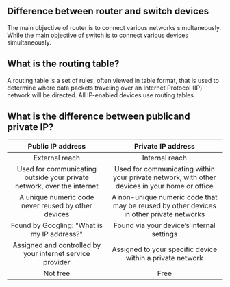 ## Difference between router and switch devices ##

The main objective of router is to connect various networks simultaneously.	While the main objective of switch is to connect various devices simultaneously.

## What is the routing table? ##

A routing table is a set of rules, often viewed in table format, that is used to determine where data packets traveling over an Internet Protocol (IP) network will be directed. All IP-enabled devices use routing tables.

## What is the difference between publicand private IP? ##

| Public IP address | Private IP address | 
| :---: | :---: |
| External reach | Internal reach | 
| Used for communicating outside your private network, over the internet | Used for communicating within your private network, with other devices in your home or office | 
| A unique numeric code never reused by other devices | A non-unique numeric code that may be reused by other devices in other private networks |
| Found by Googling: "What is my IP address?" | Found via your device’s internal settings | 
| Assigned and controlled by your internet service provider | Assigned to your specific device within a private network |
| Not free | Free |